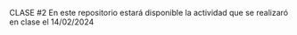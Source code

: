 CLASE #2
En este repositorio estará disponible la actividad que se realizaró en clase el 14/02/2024
